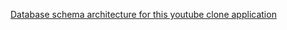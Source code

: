 [Database schema architecture for this youtube clone application](https://app.eraser.io/workspace/YtPqZ1VogxGy1jzIDkzj)